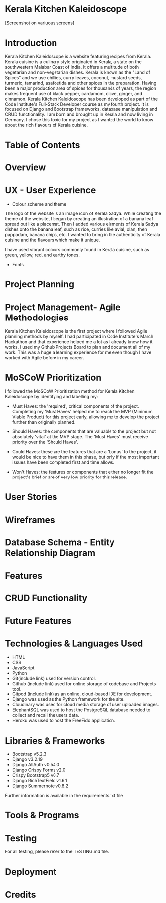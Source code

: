 # Kerala Kitchen Kaleidoscope  

[Screenshot on variuous screens]    


# Introduction  

Kerala Kitchen Kaleidoscope is a website featuring recipes from Kerala. Kerala cuisine is a culinary style originated in Kerala, a state on the southwestern Malabar Coast of India. It offers a multitude of both vegetarian and non-vegetarian dishes. Kerala is known as the "Land of Spices" and we use chillies, curry leaves, coconut, mustard seeds, turmeric, tamarind, asafoetida and other spices in the preparation. Having been a major production area of spices for thousands of years, the region makes frequent use of black pepper, cardamom, clove, ginger, and cinnamon.
Kerala Kitchen Kaleidoscope has been developed as part of the Code Institute's Full-Stack Developer course as my fourth project. It is focused on Django and Bootstrap frameworks, database manipulation and CRUD functionality. 
I am born and brought up in Kerala and now living in Germany. I chose this topic for my project as I wanted the world to know about the rich flavours of Kerala cuisine.    


# Table of Contents    

# Overview    

# UX - User Experience  

+ Colour scheme and theme    

The logo of the website is an image icon of Kerala Sadya. While creating the theme of the website, I began by creating an illustration of a banana leaf spread out like a placemat. Then I added various elements of Kerala Sadya dishes onto the banana leaf, such as rice, curries like avial, olan, then pappadam, banana chips, etc. I wanted to bring in the authenticity of Kerala cuisine and the flavours which make it unique.    

I have used vibrant colours commonly found in Kerala cuisine, such as green, yellow, red, and earthy tones.    

+ Fonts    


# Project Planning    

# Project Management- Agile Methodologies   

Kerala Kitchen Kaleidoscope is the first project where I followed Agile planning methods by myself. I had participated in Code Institute's March Hackathon and that experience helped me a lot as I already knew how it works. I used my Github Projects Board to plan and document all of my work. This was a huge a learning experience for me even though I have worked with Agile before in my career. 

# MoSCoW Prioritization  

I followed the MoSCoW Prioritization method for Kerala Kitchen Kaleidoscope by identifying and labelling my:

+ Must Haves: the 'required', critical components of the project. Completing my 'Must Haves' helped me to reach the MVP (Minimum Viable Product) for this project early, allowing me to develop the project further than originally planned.

+ Should Haves: the components that are valuable to the project but not absolutely 'vital' at the MVP stage. The 'Must Haves' must receive priority over the 'Should Haves'.

+ Could Haves: these are the features that are a 'bonus' to the project, it would be nice to have them in this phase, but only if the most important issues have been completed first and time allows.

+ Won't Haves: the features or components that either no longer fit the project's brief or are of very low priority for this release.    



# User Stories   

# Wireframes    

# Database Schema - Entity Relationship Diagram    

# Features    

# CRUD Functionality    

# Future Features    

# Technologies & Languages Used    

+ HTML    
+ CSS    
+ JavaScript    
+ Python    
+ Git(include link) used for version control.    
+ Github (include link) used for online storage of codebase and Projects tool.
+ Gitpod (include link) as an online, cloud-based IDE for development.    
+ Django was used as the Python framework for the site.    
+ Cloudinary was used for cloud media storage of user uploaded images.    
+ ElephantSQL was used to host the PostgreSQL database needed to collect and recall the users data.    
+ Heroku was used to host the FreeFido application.    


# Libraries & Frameworks    

+ Bootstrap v5.2.3
+ Django v3.2.19
+ Django AllAuth v0.54.0
+ Django Crispy Forms v2.0
+ Crispy Bootstrap5 v0.7
+ Django RichTextField v1.6.1
+ Django Summernote v0.8.2    

Further information is available in the requirements.txt file    


# Tools & Programs    

# Testing    

For all testing, please refer to the TESTING.md file.    

# Deployment    

# Credits    




